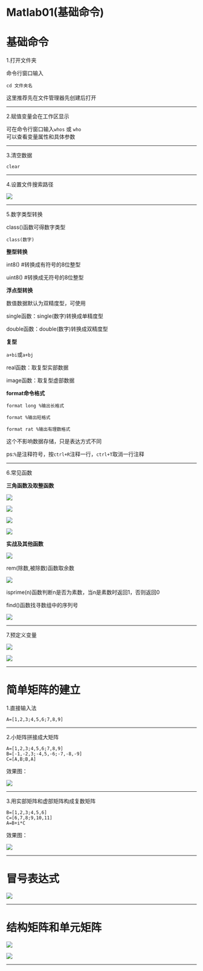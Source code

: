 # Matlab01(基础命令)

# 基础命令

1.打开文件夹

命令行窗口输入

    cd 文件夹名

这里推荐先在文件管理器先创建后打开

---

2.赋值变量会在工作区显示

可在命令行窗口输入```whos``` 或 ```who```   
可以查看变量属性和具体参数  

---

3.清空数据

    clear

---

4.设置文件搜索路径

![](https://pic.liesio.com/2020/07/01/1b0aba8edf652.png)

---

5.数字类型转换

class()函数可得数字类型

    class(数字)

**整型转换**

int8() #转换成有符号的8位整型

uint8() #转换成无符号的8位整型

**浮点型转换**

数值数据默认为双精度型，可使用

single函数：single(数字)转换成单精度型

double函数：double(数字)转换成双精度型

**复型**

```a+bi```或```a+bj```

real函数：取复型实部数据

image函数：取复型虚部数据

**format命令格式**

    format long %输出长格式

    format %输出短格式

    format rat %输出有理数格式

这个不影响数据存储，只是表达方式不同

ps:```%```是注释符号，按```ctrl+R```注释一行，```ctrl+T```取消一行注释

---

6.常见函数

**三角函数及取整函数**

![](https://pic.liesio.com/2020/07/01/34fa13e83efaa.png)

![](https://pic.liesio.com/2020/07/01/eb8974fcfd129.png)

![](https://pic.liesio.com/2020/07/01/2dd0ac17dfecc.png)

![](https://pic.liesio.com/2020/07/01/8c3309c3dd235.png)

**实战及其他函数**

![](https://pic.liesio.com/2020/07/01/b095473b81ff5.png)

rem(除数,被除数)函数取余数

![](https://pic.liesio.com/2020/07/01/09dfa6f43181f.png)

isprime(n)函数判断n是否为素数，当n是素数时返回1，否则返回0

find()函数找寻数组中的序列号

![](https://pic.liesio.com/2020/07/01/011ba73d7e7ba.png)

---

7.预定义变量

![](https://pic.liesio.com/2020/07/01/eb683aa55d530.png)

![](https://pic.liesio.com/2020/07/01/eb9ef8d19da54.png)

---

# 简单矩阵的建立

1.直接输入法

    A=[1,2,3;4,5,6;7,8,9]

---

2.小矩阵拼接成大矩阵

    A=[1,2,3;4,5,6;7,8,9]    
    B=[-1,-2,3;-4,5,-6;-7,-8,-9]     
    C=[A,B;B,A]  


效果图：

![](https://pic.liesio.com/2020/07/01/0051c0de999f8.png)

---

3.用实部矩阵和虚部矩阵构成复数矩阵

    B=[1,2,3;4,5,6]     
    C=[6,7,8;9,10,11]     
    A=B+i*C  

效果图：

![](https://pic.liesio.com/2020/07/01/91a2326c76d7c.png)

---

# 冒号表达式

![](https://pic.liesio.com/2020/07/01/9c0fd9256862f.png)

---

# 结构矩阵和单元矩阵

![](https://pic.liesio.com/2020/07/01/be15fbe252582.png)

![](https://pic.liesio.com/2020/07/01/51ed61cad6093.png)

---
